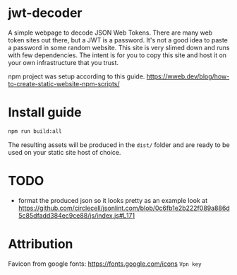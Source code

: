 # jwt-decoder
A simple webpage to decode JSON Web Tokens. There are many web token sites out there, but a JWT is a password. It's not a good idea to paste a password in some random website. This site is very slimed down and runs with few dependencies. The intent is for you to copy this site and host it on your own infrastructure that you trust.

npm project was setup according to this guide. https://wweb.dev/blog/how-to-create-static-website-npm-scripts/


# Install guide
```sh
npm run build:all
```

The resulting assets will be produced in the `dist/` folder and are ready to be used on your static site host of choice.


# TODO
- format the produced json so it looks pretty
as an example look at https://github.com/circlecell/jsonlint.com/blob/0c6fb1e2b222f089a886d5c85dfadd384ec9ce88/js/index.js#L171

# Attribution
Favicon from google fonts: https://fonts.google.com/icons `Vpn key`

